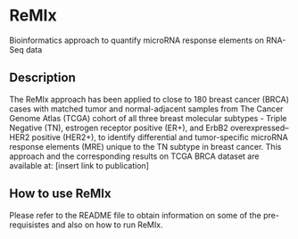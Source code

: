 # ReMIx
Bioinformatics approach to quantify microRNA response elements on RNA-Seq data


## Description
The ReMIx approach has been applied to close to 180 breast cancer (BRCA) cases with matched tumor and normal-adjacent samples from The Cancer Genome Atlas (TCGA) cohort of all three breast molecular subtypes - Triple Negative (TN), estrogen receptor positive (ER+), and ErbB2 overexpressed–HER2 positive (HER2+), to identify differential and tumor-specific microRNA response elements (MRE) unique to the TN subtype in breast cancer. This approach and the corresponding results on TCGA BRCA dataset are available at: [insert link to publication]

## How to use ReMIx
Please refer to the README file to obtain information on some of the pre-requisistes and also on how to run ReMIx.


